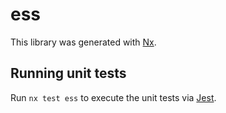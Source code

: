 # ess

This library was generated with [Nx](https://nx.dev).

## Running unit tests

Run `nx test ess` to execute the unit tests via [Jest](https://jestjs.io).
